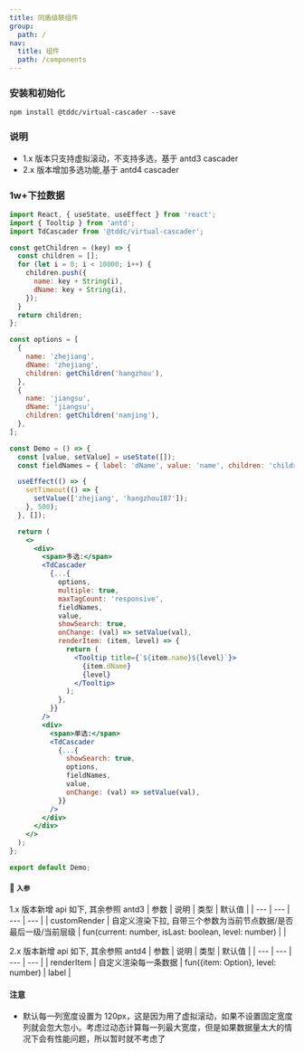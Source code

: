 ```yaml
---
title: 同盾级联组件
group:
  path: /
nav:
  title: 组件
  path: /components
---
```


### 安装和初始化

```
npm install @tddc/virtual-cascader --save
```

### 说明

- 1.x 版本只支持虚拟滚动，不支持多选，基于 antd3 cascader
- 2.x 版本增加多选功能,基于 antd4 cascader

### 1w+下拉数据

```jsx
import React, { useState, useEffect } from 'react';
import { Tooltip } from 'antd';
import TdCascader from '@tddc/virtual-cascader';

const getChildren = (key) => {
  const children = [];
  for (let i = 0; i < 10000; i++) {
    children.push({
      name: key + String(i),
      dName: key + String(i),
    });
  }
  return children;
};

const options = [
  {
    name: 'zhejiang',
    dName: 'zhejiang',
    children: getChildren('hangzhou'),
  },
  {
    name: 'jiangsu',
    dName: 'jiangsu',
    children: getChildren('nanjing'),
  },
];

const Demo = () => {
  const [value, setValue] = useState([]);
  const fieldNames = { label: 'dName', value: 'name', children: 'children' };

  useEffect(() => {
    setTimeout(() => {
      setValue(['zhejiang', 'hangzhou187']);
    }, 500);
  }, []);

  return (
    <>
      <div>
        <span>多选:</span>
        <TdCascader
          {...{
            options,
            multiple: true,
            maxTagCount: 'responsive',
            fieldNames,
            value,
            showSearch: true,
            onChange: (val) => setValue(val),
            renderItem: (item, level) => {
              return (
                <Tooltip title={`${item.name}${level}`}>
                  {item.dName}
                  {level}
                </Tooltip>
              );
            },
          }}
        />
        <div>
          <span>单选:</span>
          <TdCascader
            {...{
              showSearch: true,
              options,
              fieldNames,
              value,
              onChange: (val) => setValue(val),
            }}
          />
        </div>
      </div>
    </>
  );
};

export default Demo;
```

#### 🚀 `入参`

1.x 版本新增 api 如下, 其余参照 antd3 
| 参数 | 说明 | 类型 | 默认值 | 
| --- | --- | --- | --- | 
| customRender | 自定义渲染下拉, 自带三个参数为当前节点数据/是否最后一级/当前层级 | fun(current: number, isLast: boolean, level: number) | |

2.x 版本新增 api 如下, 其余参照 antd4 
| 参数 | 说明 | 类型 | 默认值 | 
| --- | --- | --- | --- | 
| renderItem | 自定义渲染每一条数据 | fun({item: Option}, level: number) | label |

#### 注意

- 默认每一列宽度设置为 120px，这是因为用了虚拟滚动，如果不设置固定宽度列就会忽大忽小。考虑过动态计算每一列最大宽度，但是如果数据量太大的情况下会有性能问题，所以暂时就不考虑了
